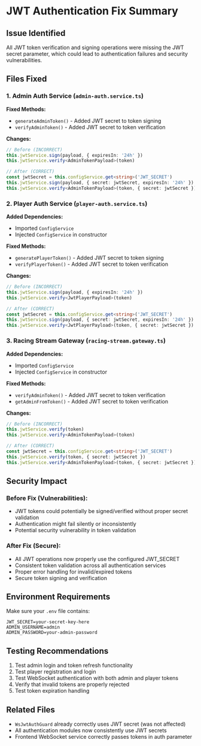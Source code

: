 # JWT Authentication Fix Summary

## Issue Identified

All JWT token verification and signing operations were missing the JWT secret parameter, which could lead to authentication failures and security vulnerabilities.

## Files Fixed

### 1. Admin Auth Service (`admin-auth.service.ts`)

**Fixed Methods:**

-   `generateAdminToken()` - Added JWT secret to token signing
-   `verifyAdminToken()` - Added JWT secret to token verification

**Changes:**

```typescript
// Before (INCORRECT)
this.jwtService.sign(payload, { expiresIn: '24h' })
this.jwtService.verify<AdminTokenPayload>(token)

// After (CORRECT)
const jwtSecret = this.configService.get<string>('JWT_SECRET')
this.jwtService.sign(payload, { secret: jwtSecret, expiresIn: '24h' })
this.jwtService.verify<AdminTokenPayload>(token, { secret: jwtSecret })
```

### 2. Player Auth Service (`player-auth.service.ts`)

**Added Dependencies:**

-   Imported `ConfigService`
-   Injected `ConfigService` in constructor

**Fixed Methods:**

-   `generatePlayerToken()` - Added JWT secret to token signing
-   `verifyPlayerToken()` - Added JWT secret to token verification

**Changes:**

```typescript
// Before (INCORRECT)
this.jwtService.sign(payload, { expiresIn: '24h' })
this.jwtService.verify<JwtPlayerPayload>(token)

// After (CORRECT)
const jwtSecret = this.configService.get<string>('JWT_SECRET')
this.jwtService.sign(payload, { secret: jwtSecret, expiresIn: '24h' })
this.jwtService.verify<JwtPlayerPayload>(token, { secret: jwtSecret })
```

### 3. Racing Stream Gateway (`racing-stream.gateway.ts`)

**Added Dependencies:**

-   Imported `ConfigService`
-   Injected `ConfigService` in constructor

**Fixed Methods:**

-   `verifyAdminToken()` - Added JWT secret to token verification
-   `getAdminFromToken()` - Added JWT secret to token verification

**Changes:**

```typescript
// Before (INCORRECT)
this.jwtService.verify(token)
this.jwtService.verify<AdminTokenPayload>(token)

// After (CORRECT)
const jwtSecret = this.configService.get<string>('JWT_SECRET')
this.jwtService.verify(token, { secret: jwtSecret })
this.jwtService.verify<AdminTokenPayload>(token, { secret: jwtSecret })
```

## Security Impact

### Before Fix (Vulnerabilities):

-   JWT tokens could potentially be signed/verified without proper secret validation
-   Authentication might fail silently or inconsistently
-   Potential security vulnerability in token validation

### After Fix (Secure):

-   All JWT operations now properly use the configured JWT_SECRET
-   Consistent token validation across all authentication services
-   Proper error handling for invalid/expired tokens
-   Secure token signing and verification

## Environment Requirements

Make sure your `.env` file contains:

```env
JWT_SECRET=your-secret-key-here
ADMIN_USERNAME=admin
ADMIN_PASSWORD=your-admin-password
```

## Testing Recommendations

1. Test admin login and token refresh functionality
2. Test player registration and login
3. Test WebSocket authentication with both admin and player tokens
4. Verify that invalid tokens are properly rejected
5. Test token expiration handling

## Related Files

-   `WsJwtAuthGuard` already correctly uses JWT secret (was not affected)
-   All authentication modules now consistently use JWT secrets
-   Frontend WebSocket service correctly passes tokens in auth parameter
